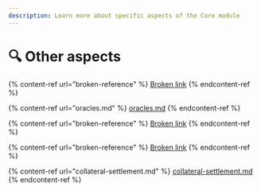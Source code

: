 ```yaml
---
description: Learn more about specific aspects of the Core module
---
```


# 🔍 Other aspects

{% content-ref url="broken-reference" %}
[Broken link](broken-reference)
{% endcontent-ref %}

{% content-ref url="oracles.md" %}
[oracles.md](oracles.md)
{% endcontent-ref %}

{% content-ref url="broken-reference" %}
[Broken link](broken-reference)
{% endcontent-ref %}

{% content-ref url="broken-reference" %}
[Broken link](broken-reference)
{% endcontent-ref %}

{% content-ref url="collateral-settlement.md" %}
[collateral-settlement.md](collateral-settlement.md)
{% endcontent-ref %}
